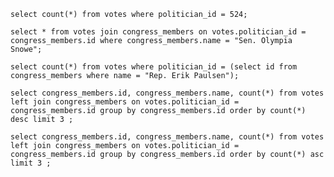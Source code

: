 <!-- Release 1  -->

<!-- 1. Hitung jumlah vote untuk Sen. Olympia Snowe yang memiliki id 524. -->
```
select count(*) from votes where politician_id = 524;

```
<!-- 2. Sekarang lakukan JOIN tanpa menggunakan id `524`. Query kedua tabel votes dan congress_members. -->
```
select * from votes join congress_members on votes.politician_id = congress_members.id where congress_members.name = "Sen. Olympia Snowe";

```

<!-- 3. Sekarang gimana dengan representative Erik Paulsen? Berapa banyak vote yang dia dapatkan? -->
```
select count(*) from votes where politician_id = (select id from congress_members where name = "Rep. Erik Paulsen");

```


<!-- 4. Buatlah daftar peserta Congress yang mendapatkan vote terbanyak. Jangan sertakan field `created_at` dan `updated_at`. -->

```
select congress_members.id, congress_members.name, count(*) from votes left join congress_members on votes.politician_id = congress_members.id group by congress_members.id order by count(*) desc limit 3 ;

```

<!-- 5. Sekarang buatlah sebuah daftar semua anggota Congress yang setidaknya mendapatkan beberapa vote dalam urutan dari yang paling sedikit. Dan juga jangan sertakan field-field yang memiliki tipe date. -->

```
select congress_members.id, congress_members.name, count(*) from votes left join congress_members on votes.politician_id = congress_members.id group by congress_members.id order by count(*) asc limit 3 ;
```


<!-- Release 2  -->

<!-- 1. Siapa anggota Congress yang mendapatkan vote terbanyak? List nama mereka dan jumlah vote-nya. Siapa saja yang memilih politisi tersebut? List nama mereka, dan jenis kelamin mereka. -->

<!-- 2. Berapa banyak vote yang diterima anggota Congress yang memiliki grade di bawah 9 (gunakan field `grade_current`)? Ambil nama, lokasi, grade_current dan jumlah vote. -->

<!-- 3. Apa saja 10 negara bagian yang memiliki voters terbanyak? List semua orang yang melakukan vote di negara bagian yang paling populer. (Akan menjadi daftar yang panjang, kamu bisa gunakan hasil dari query pertama untuk menyederhanakan query berikut ini.) -->

<!-- 4. List orang-orang yang vote lebih dari dua kali. Harusnya mereka hanya bisa vote untuk posisi Senator dan satu lagi untuk wakil. Wow, kita dapat si tukang curang! Segera laporkan ke KPK!! -->

<!-- 5. Apakah ada orang yang melakukan vote kepada politisi yang sama dua kali? Siapa namanya dan siapa nama politisinya? -->
